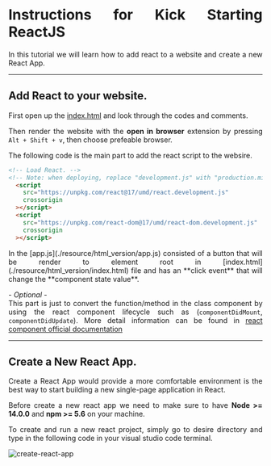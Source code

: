 <div style="text-align: justify">

# Instructions for Kick Starting ReactJS

In this tutorial we will learn how to add react to a website and create a new React App. 

---
## Add React to your website.

First open up the 
[index.html](./resource/html_version/index.html)
and look through the codes and comments.</br>

Then render the website with the **open in browser** extension by pressing ```Alt + Shift + v```, then choose prefeable browser.

The following code is the main part to add the react script to the websire.

``` html
<!-- Load React. -->
<!-- Note: when deploying, replace "development.js" with "production.min.js". -->
  <script 
    src="https://unpkg.com/react@17/umd/react.development.js"
    crossorigin
  ></script>
  <script
    src="https://unpkg.com/react-dom@17/umd/react-dom.development.js"
    crossorigin
  ></script>
```

<div style="text-align: justify">
In the 
[app.js](./resource/html_version/app.js)
consisted of a button that will be render to element root in [index.html](./resource/html_version/index.html)
file and has an **click event** that will change the **component state value**.  


\- *Optional* - </br>
This part is just to convert the function/method in the class component by using the react component lifecycle such as (```componentDidMount```, ```componentDidUpdate```). More detail information can be found in [react component official documentation](https://reactjs.org/docs/react-component.html)

---

## Create a New React App. 

Create a React App would provide a more comfortable environment is the best way to start building a new single-page application in React. 

Before create a new react app we need to make sure  to have **Node >= 14.0.0** and **npm >= 5.6** on your machine.

To create and run a new react project, simply go to desire directory and type in the following code in your visual studio code terminal.

![create-react-app](https://cdn.jsdelivr.net/gh/facebook/create-react-app@27b42ac7efa018f2541153ab30d63180f5fa39e0/screencast.svg)

</div>